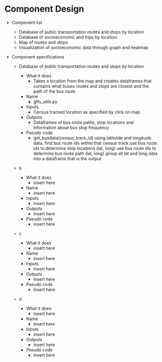 # Component Design

* Component list
  - Database of public transportation routes and stops by location
  - Database of socioeconomic and trips by location
  - Map of routes and stops
  - Visualization of socioeconomic data through graph and heatmap

* Component specifications
  - Database of public transportation routes and stops by location
    - What it does
       - Takes a location from the map and creates dataframes that contains what buses routes and stops
         are closest and the path of the bus route
    - Name
       - gtfs_utils.py
    - Inputs
       - Census tracked location as specified by click on map
    - Outputs
       - Dataframes of bus route paths, stop locations and information about bus stop frequency
    - Pseudo code
       - get_busdata(census_track_id)
         using latitutde and longitude data, find bus route ids within that census track
         use bus route ids to determine stop locations (lat, long)
         use bus route ids to determine bus route path (lat, long)
         group all lat and long data into a dataframe that is the output


  - b
    - What it does
      - insert here
    - Name
      - insert here
    - Inputs
      - insert here
    - Outputs
      - insert here
    - Pseudo code
      - insert here

  - c
    - What it does
      - insert here
    - Name
      - insert here
    - Inputs
      - insert here
    - Outputs
      - insert here
    - Pseudo code
      - insert here

  - d
    - What it does
      - insert here
    - Name
      - insert here
    - Inputs
      - insert here
    - Outputs
      - insert here
    - Pseudo code
      - insert here

